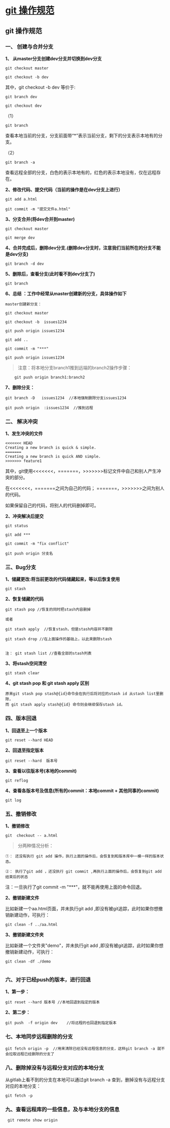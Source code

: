 # [git 操作规范](https://segmentfault.com/a/1190000014461898)

 

## git 操作规范

### 一、 创建与合并分支

**1、 从master分支创建dev分支并切换到dev分支**

```
git checkout master

git checkout -b dev
```

其中，git checkout -b dev 等价于:

```
git branch dev

git checkout dev
```

（1）

```
git branch
```

查看本地当前的分支，分支前面带“*”表示当前分支，剩下的分支表示本地有的分支。

（2）

```
git branch -a
```

查看远程全部的分支，白色的表示本地有的，红色的表示本地没有，仅在远程存在。

**2、修改代码、提交代码（当前的操作是在dev分支上进行）**

```
git add a.html

git commit -m "提交文件a.html"
```

**3、分支合并(将dev合并到master)**

```
git checkout master 

git merge dev
```

**4、合并完成后，删除dev分支.(删除dev分支时，注意我们当前所在的分支不能是dev分支)**

```
git branch -d dev
```

**5、删除后，查看分支(此时看不到dev分支了)**

```
git branch
```

**6、总结 ：工作中经常从master创建新的分支，具体操作如下**

```
master创建新分支：

git checkout master

git checkout -b  issues1234

git push origin issues1234

git add ..

git commit -m "***"

git push origin issues1234
```

> 注意：将本地分支branch1推到远端的branch2操作步骤：

```
    git push origin branch1:branch2
```

**7、删除分支：**

```
git branch -D   issues1234  //本地强制删除分支issues1234

git push origin  :issues1234  //推到远程
```

### 二、 解决冲突

**1、发生冲突的文件**

```
<<<<<<< HEAD
Creating a new branch is quick & simple.
=======
Creating a new branch is quick AND simple.
>>>>>>> feature1
```

其中，git使用<<<<<<<，=======，>>>>>>>标记文件中自己和别人产生冲突的部分。

在<<<<<<<，=======之间为自己的代码；
=======，>>>>>>>之间为别人的代码。

如果保留自己的代码，将别人的代码删掉即可。

**2、冲突解决后提交**

```
git status

git add ***

git commit -m "fix conflict"

git push origin 分支名
```

### 三、Bug分支

**1、储藏更改:将当前更改的代码储藏起来，等以后恢复使用**

```
git stash
```

**2、恢复储藏的代码**

```
git stash pop //恢复的同时把stash内容删掉

或者

git stash apply  //恢复stash，但是stash内容并不删除

git stash drop //在上面操作的基础上，以此来删除stash


注： git stash list //查看全部的stash列表
```

**3、将stash空间清空**

```
git stash clear
```

**4、git stash pop 和 git stash apply 区别**

```
原来git stash pop stash@{id}命令会在执行后将对应的stash id 从stash list里删除，
而 git stash apply stash@{id} 命令则会继续保存stash id。
```

### 四、版本回退

**1、回退至上一个版本**

```
git reset --hard HEAD 
```

**2、回退至指定版本**

```
git reset --hard  版本号
```

**3、查看以往版本号(本地的commit)**

```
git reflog
```

**4、查看各版本号及信息(所有的commit：本地commit + 其他同事的commit)**

```
git log
```

### 五、撤销修改

**1、撤销修改**

```
git  checkout -- a.html
```

> 分两种情况分析：

```
①： 还没有执行 git add 操作，执行上面的操作后，会恢复到和版本库中一模一样的版本状态。

②： 执行了git add ，还没执行 git commit ,再执行上面的操作后，会恢复到git add 结束后的状态
```

注：一旦执行了git commit -m "***"，就不能再使用上面的命令回退。

**2、撤销新建文件**

比如新建一个aa.html页面，并未执行git add ,即没有被git追踪，此时如果你想撤销新建动作，可执行：

```
git clean -f ../aa.html
```

**3、撤销新建文件夹**

比如新建一个文件夹"demo"，并未执行git add ,即没有被git追踪，此时如果你想撤销新建动作，可执行：

```
git clean -df ./demo
  
```

### 六、对于已经push的版本，进行回退

**1、第一步：**

```
git reset --hard 版本号 //本地回退到指定的版本
```

**2、第二步：**

```
git push  -f origin dev    //将远程的也回退到指定版本
```

### 七、本地同步远程删除的分支

```
git fetch origin -p  //用来清除已经没有远程信息的分支，这样git branch -a 就不会拉取远程已经删除的分支了
```

### 八、删除掉没有与远程分支对应的本地分支

从gitlab上看不到的分支在本地可以通过git branch -a 查到，删掉没有与远程分支对应的本地分支：

```
git fetch -p
```

### 九、查看远程库的一些信息，及与本地分支的信息

```
 git remote show origin 
```
